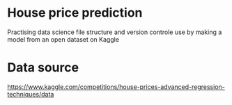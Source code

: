 # House price prediction
Practising data science file structure and version controle use by making a model from an open dataset on Kaggle
 
# Data source
https://www.kaggle.com/competitions/house-prices-advanced-regression-techniques/data
